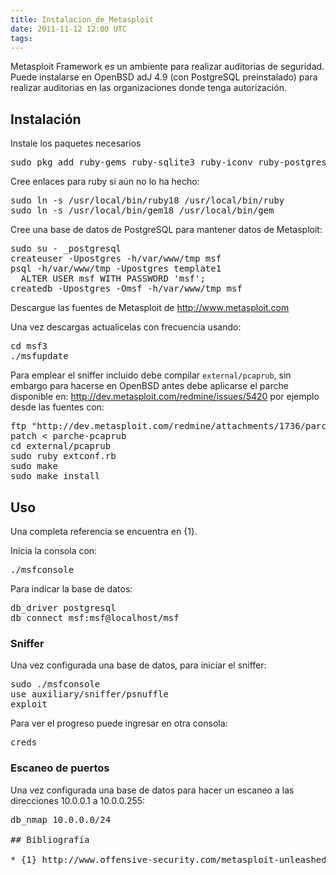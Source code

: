 ```yaml
---
title: Instalacion_de_Metasploit
date: 2011-11-12 12:00 UTC
tags:
---
```

Metasploit Framework es un ambiente para realizar auditorias de seguridad. Puede instalarse en OpenBSD adJ 4.9 (con PostgreSQL preinstalado) para realizar auditorias en las organizaciones donde tenga autorización.

## Instalación

Instale los paquetes necesarios
<pre>
sudo pkg_add ruby-gems ruby-sqlite3 ruby-iconv ruby-postgres ruby-pcap subversion-1.6.15p0
</pre>
Cree enlaces para ruby si aún no lo ha hecho:
<pre>
sudo ln -s /usr/local/bin/ruby18 /usr/local/bin/ruby
sudo ln -s /usr/local/bin/gem18 /usr/local/bin/gem
</pre>


Cree una base de datos de PostgreSQL para mantener datos de Metasploit:
<pre>
sudo su - _postgresql
createuser -Upostgres -h/var/www/tmp msf
psql -h/var/www/tmp -Upostgres template1
  ALTER USER msf WITH PASSWORD 'msf';
createdb -Upostgres -Omsf -h/var/www/tmp msf
</pre>

Descargue las fuentes de Metasploit de http://www.metasploit.com

Una vez descargas actualicelas con frecuencia usando:
<pre>
cd msf3
./msfupdate
</pre>

Para emplear el sniffer incluido debe compilar ```external/pcaprub```, sin embargo para hacerse en OpenBSD antes debe aplicarse el parche disponible en: http://dev.metasploit.com/redmine/issues/5420 por ejemplo desde las fuentes con:
<pre>
ftp "http://dev.metasploit.com/redmine/attachments/1736/parche-pcaprub"
patch < parche-pcaprub
cd external/pcaprub
sudo ruby extconf.rb
sudo make
sudo make install
</pre>

## Uso

Una completa referencia se encuentra en {1}.

Inicia la consola con:
<pre>
./msfconsole
</pre>

Para indicar la base de datos:
<pre>
db_driver postgresql
db_connect msf:msf@localhost/msf
</pre>

### Sniffer
Una vez configurada una base de datos,  para iniciar el sniffer:
<pre>
sudo ./msfconsole
use auxiliary/sniffer/psnuffle 
exploit
</pre>

Para ver el progreso puede ingresar en otra consola:
<pre>
creds
</pre>


### Escaneo de puertos
Una vez configurada una base de datos para hacer un escaneo a las direcciones 10.0.0.1 a 10.0.0.255:
<pre>
db_nmap 10.0.0.0/24

## Bibliografía

* {1} http://www.offensive-security.com/metasploit-unleashed/
